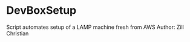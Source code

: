 DevBoxSetup
=============

Script automates setup of a LAMP machine fresh from AWS
Author: Zill Christian
